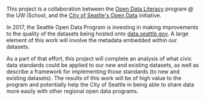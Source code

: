 
This project is a collaboration between the [Open Data Literacy](http://odl.ischool.uw.edu/) program @ the UW iSchool, and the [City of Seattle's Open Data](https://data.seattle.gov/) initiative. 

In 2017, the Seattle Open Data Program is investing in making improvements to the quality of the datasets being hosted onto [data.seattle.gov](data.seattle.gov). A large element of this work will involve the metadata embedded within our datasets.

As a part of that effort, this project will complete an analysis of what civic data standards could be applied to our new and existing datasets, as well as describe a framework for implementing those standards (to new and existing datasets). The results of this work will be of high value to the program and potentially help the City of Seattle in being able to share data more easily with other regional open data programs. 
